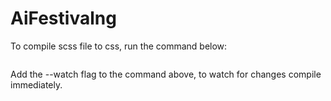 # AiFestivalng
To compile scss file to css, run the command below:
```sass assets/scss/index.scss assets/css/index.css
```
Add the --watch flag to the command above, to watch for changes compile immediately.
``` sass --watch assets/scss/index.scss assets/css/index.css 
```